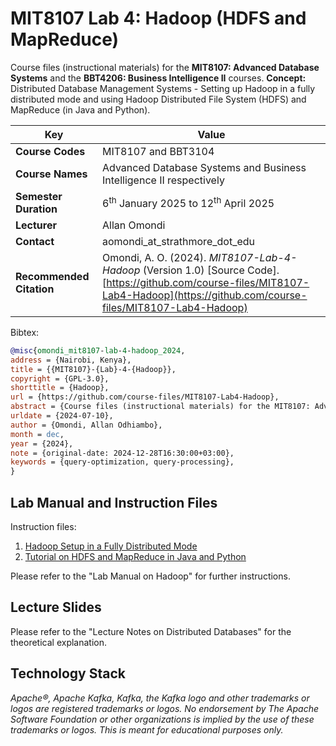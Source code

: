 # MIT8107 Lab 4: Hadoop (HDFS and MapReduce)

Course files (instructional materials) for the **MIT8107: Advanced Database Systems** and the **BBT4206: Business Intelligence II** courses.
**Concept:** Distributed Database Management Systems - Setting up Hadoop in a fully distributed mode and using Hadoop Distributed File System (HDFS) and MapReduce (in Java and Python).

| **Key**                                                               | Value                                                                                                                                                                              |
|---------------|---------------------------------------------------------|
| **Course Codes**                                                       | MIT8107 and BBT3104                                                                                                                                                                            |
| **Course Names**                                                       | Advanced Database Systems and Business Intelligence II respectively                                                                                                                                                           |
| **Semester Duration**                                                 | 6<sup>th</sup> January 2025 to 12<sup>th</sup> April 2025                                                                                                                       |
| **Lecturer**                                                          | Allan Omondi                                                                                                                                                                       |
| **Contact**                                                           | aomondi_at_strathmore_dot_edu                                                                                                                                                      |
| **Recommended Citation** | Omondi, A. O. (2024). _MIT8107-Lab-4-Hadoop_ (Version 1.0) [Source Code]. [https://github.com/course-files/MIT8107-Lab4-Hadoop](https://github.com/course-files/MIT8107-Lab4-Hadoop)  |

Bibtex:

```bibtex
@misc{omondi_mit8107-lab-4-hadoop_2024,
address = {Nairobi, Kenya},
title = {{MIT8107}-{Lab}-4-{Hadoop}},
copyright = {GPL-3.0},
shorttitle = {Hadoop},
url = {https://github.com/course-files/MIT8107-Lab4-Hadoop},
abstract = {Course files (instructional materials) for the MIT8107: Advanced Database Systems and the BBT4206: Business Intelligence II courses. Concept: Distributed Database Management Systems - Setting up Hadoop in a fully distributed mode and using Hadoop Distributed File System (HDFS) and MapReduce (in Java and Python).},
urldate = {2024-07-10},
author = {Omondi, Allan Odhiambo},
month = dec,
year = {2024},
note = {original-date: 2024-12-28T16:30:00+03:00},
keywords = {query-optimization, query-processing},
}
```

## Lab Manual and Instruction Files

Instruction files:

1. [Hadoop Setup in a Fully Distributed Mode](setup-hadoop.md)
2. [Tutorial on HDFS and MapReduce in Java and Python](tutorial-hdfs-mapreduce.md)

Please refer to the "Lab Manual on Hadoop" for further instructions.

## Lecture Slides

Please refer to the "Lecture Notes on Distributed Databases" for the theoretical explanation.

## Technology Stack

_Apache®️, Apache Kafka, Kafka, the Kafka logo and other trademarks or logos are registered trademarks or logos. No endorsement by The Apache Software Foundation or other organizations is implied by the use of these trademarks or logos. This is meant for educational purposes only._
